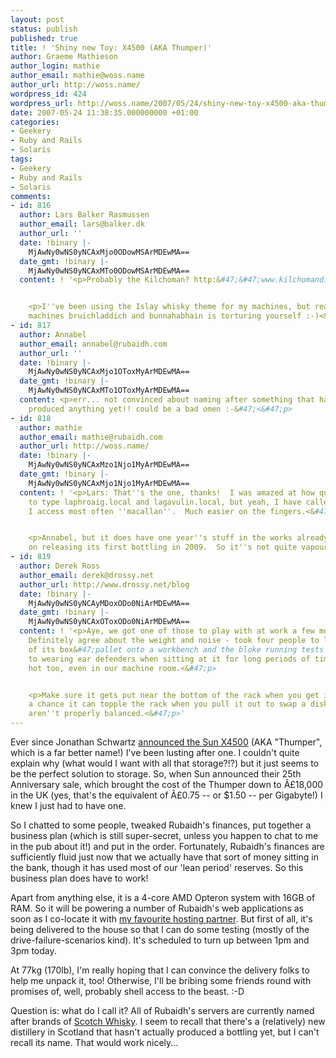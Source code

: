 ```yaml
---
layout: post
status: publish
published: true
title: ! 'Shiny new Toy: X4500 (AKA Thumper)'
author: Graeme Mathieson
author_login: mathie
author_email: mathie@woss.name
author_url: http://woss.name/
wordpress_id: 424
wordpress_url: http://woss.name/2007/05/24/shiny-new-toy-x4500-aka-thumper/
date: 2007-05-24 11:38:35.000000000 +01:00
categories:
- Geekery
- Ruby and Rails
- Solaris
tags:
- Geekery
- Ruby and Rails
- Solaris
comments:
- id: 816
  author: Lars Balker Rasmussen
  author_email: lars@balker.dk
  author_url: ''
  date: !binary |-
    MjAwNy0wNS0yNCAxMjo0ODowMSArMDEwMA==
  date_gmt: !binary |-
    MjAwNy0wNS0yNCAxMTo0ODowMSArMDEwMA==
  content: ! '<p>Probably the Kilchoman? http:&#47;&#47;www.kilchomandistillery.com&#47;<&#47;p>


    <p>I''ve been using the Islay whisky theme for my machines, but really, calling
    machines bruichladdich and bunnahabhain is torturing yourself :-)<&#47;p>'
- id: 817
  author: Annabel
  author_email: annabel@rubaidh.com
  author_url: ''
  date: !binary |-
    MjAwNy0wNS0yNCAxMjo1OToxMyArMDEwMA==
  date_gmt: !binary |-
    MjAwNy0wNS0yNCAxMTo1OToxMyArMDEwMA==
  content: <p>err... not convinced about naming after something that hasnt actually
    produced anything yet!! could be a bad omen :-&#47;<&#47;p>
- id: 818
  author: mathie
  author_email: mathie@rubaidh.com
  author_url: http://woss.name/
  date: !binary |-
    MjAwNy0wNS0yNCAxMzo1Njo1MyArMDEwMA==
  date_gmt: !binary |-
    MjAwNy0wNS0yNCAxMjo1Njo1MyArMDEwMA==
  content: ! '<p>Lars: That''s the one, thanks!  I was amazed at how quickly I learned
    to type laphroaig.local and lagavulin.local, but yeah, I have called the server
    I access most often ''macallan''.  Much easier on the fingers.<&#47;p>


    <p>Annabel, but it does have one year''s stuff in the works already, and is planning
    on releasing its first bottling in 2009.  So it''s not quite vapourware. :-)<&#47;p>'
- id: 819
  author: Derek Ross
  author_email: derek@drossy.net
  author_url: http://www.drossy.net/blog
  date: !binary |-
    MjAwNy0wNS0yNCAyMDoxODo0NiArMDEwMA==
  date_gmt: !binary |-
    MjAwNy0wNS0yNCAxOToxODo0NiArMDEwMA==
  content: ! '<p>Aye, we got one of those to play with at work a few months back.
    Definitely agree about the weight and noise - took four people to lift it out
    of its box&#47;pallet onto a workbench and the bloke running tests on it took
    to wearing ear defenders when sitting at it for long periods of time. It got pretty
    hot too, even in our machine room.<&#47;p>


    <p>Make sure it gets put near the bottom of the rack when you get it hosted, there''s
    a chance it can topple the rack when you pull it out to swap a disk if things
    aren''t properly balanced.<&#47;p>'
---
```

Ever since Jonathan Schwartz [announced the Sun X4500](http:&#47;&#47;blogs.sun.com&#47;jonathan&#47;entry&#47;the_rise_of_the_general) (AKA "Thumper", which is a far better name!) I've been lusting after one.  I couldn't quite explain why (what would I want with all that storage?!?) but it just seems to be the perfect solution to storage.  So, when Sun announced their 25th Anniversary sale, which brought the cost of the Thumper down to &Acirc;&pound;18,000 in the UK (yes, that's the equivalent of &Acirc;&pound;0.75 -- or $1.50 -- per Gigabyte!) I knew I just had to have one.

So I chatted to some people, tweaked Rubaidh's finances, put together a business plan (which is still super-secret, unless you happen to chat to me in the pub about it!) and put in the order.  Fortunately, Rubaidh's finances are sufficiently fluid just now that we actually have that sort of money sitting in the bank, though it has used most of our 'lean period' reserves.  So this business plan does have to work!

Apart from anything else, it is a 4-core AMD Opteron system with 16GB of RAM.  So it will be powering a number of Rubaidh's web applications as soon as I co-locate it with [my favourite hosting partner](http:&#47;&#47;xeriom.net&#47;).  But first of all, it's being delivered to the house so that I can do some testing (mostly of the drive-failure-scenarios kind).  It's scheduled to turn up between 1pm and 3pm today.

At 77kg (170lb), I'm really hoping that I can convince the delivery folks to help me unpack it, too!  Otherwise, I'll be bribing some friends round with promises of, well, probably shell access to the beast. :-D

Question is: what do I call it?  All of Rubaidh's servers are currently named after brands of [Scotch Whisky](http:&#47;&#47;en.wikipedia.org&#47;wiki&#47;Scotch_whisky).  I seem to recall that there's a (relatively) new distillery in Scotland that hasn't actually produced a bottling yet, but I can't recall its name.  That would work nicely...
